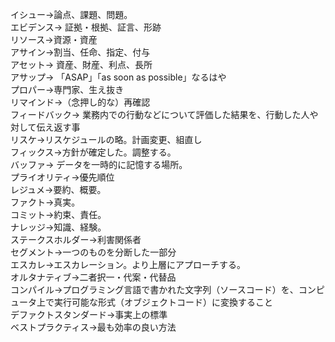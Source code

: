 イシュー→論点、課題、問題。  
エビデンス→ 証拠・根拠、証言、形跡  
リソース→資源・資産  
アサイン→割当、任命、指定、付与  
アセット→ 資産、財産、利点、長所  
アサップ→ 「ASAP」「as soon as possible」なるはや  
プロパー→専門家、生え抜き  
リマインド→（念押し的な）再確認  
フィードバック→ 業務内での行動などについて評価した結果を、行動した人や対して伝え返す事  
リスケ→リスケジュールの略。計画変更、組直し  
フィックス→方針が確定した。調整する。  
バッファ→ データを一時的に記憶する場所。  
プライオリティ→優先順位  
レジュメ→要約、概要。  
ファクト→真実。  
コミット→約束、責任。  
ナレッジ→知識、経験。  
ステークスホルダー→利害関係者  
セグメント→一つのものを分断した一部分  
エスカレ→エスカレーション。より上層にアプローチする。  
オルタナティブ→二者択一・代案・代替品  
コンパイル→プログラミング言語で書かれた文字列（ソースコード）を、コンピュータ上で実行可能な形式（オブジェクトコード）に変換すること  
デファクトスタンダード→事実上の標準  
ベストプラクティス→最も効率の良い方法
